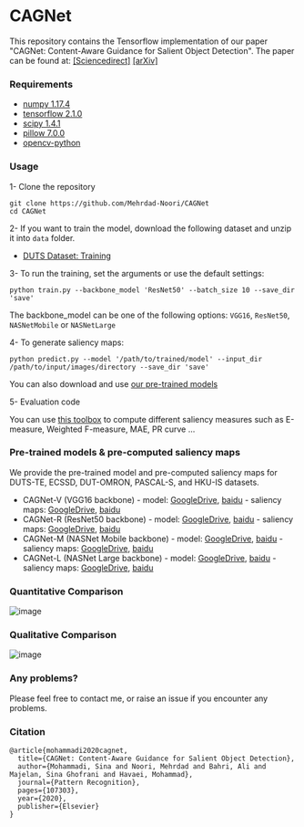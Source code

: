 # CAGNet
This repository contains the Tensorflow implementation of our paper "CAGNet: Content-Aware Guidance for Salient Object Detection". The paper can be found at: [[Sciencedirect]](https://www.sciencedirect.com/science/article/abs/pii/S0031320320301072) [[arXiv]](https://arxiv.org/abs/1911.13168)


### Requirements
- [numpy 1.17.4](https://numpy.org/)
- [tensorflow 2.1.0](https://www.tensorflow.org/)
- [scipy 1.4.1](https://www.scipy.org/)
- [pillow 7.0.0](https://pillow.readthedocs.io/)
- [opencv-python](https://github.com/skvark/opencv-python)

### Usage
1- Clone the repository
```
git clone https://github.com/Mehrdad-Noori/CAGNet
cd CAGNet
```
2- If you want to train the model, download the following dataset and unzip it into `data` folder.
- [DUTS Dataset: Training](http://saliencydetection.net/duts/)

3- To run the training, set the arguments or use the default settings: 

```
python train.py --backbone_model 'ResNet50' --batch_size 10 --save_dir 'save'
```
The backbone_model can be one of the following options: `VGG16`, `ResNet50`, `NASNetMobile` or `NASNetLarge` 

4- To generate saliency maps:
```
python predict.py --model '/path/to/trained/model' --input_dir /path/to/input/images/directory --save_dir 'save'
```
You can also download and use [our pre-trained models](#pre-trained-models--pre-computed-saliency-maps)


5- Evaluation code

You can use [this toolbox](https://github.com/Mehrdad-Noori/Saliency-Evaluation-Toolbox) to compute different saliency measures such as E-measure, Weighted F-measure, MAE, PR curve ...

### 


### Pre-trained models & pre-computed saliency maps
We provide the pre-trained model and pre-computed saliency maps for DUTS-TE, ECSSD, DUT-OMRON, PASCAL-S, and HKU-IS datasets.

- CAGNet-V (VGG16 backbone) - model: [GoogleDrive](https://drive.google.com/drive/folders/1V8L5x5FjDrBU04uueVnHYJi7W8E8KGdN?usp=sharing), [baidu](https://pan.baidu.com/s/1OlSel8a7eKmh-rMFUyz91A) -  saliency maps: [GoogleDrive](https://drive.google.com/open?id=1T2qB-axQOSXPT2XOQ_zfBFDdIlIbgpsf), [baidu](https://pan.baidu.com/s/1MWGO7d6vPFqFulqElW6f1g)
- CAGNet-R (ResNet50 backbone) - model: [GoogleDrive](https://drive.google.com/drive/folders/1a763tL98Z3DUmpl3BisoRh5FWafaV4i1?usp=sharing), [baidu](https://pan.baidu.com/s/1MGj-69e4qnONPZ1XiEbSFA) - saliency maps: [GoogleDrive](https://drive.google.com/open?id=1YIJTPShV93PvNvz-LZP4NMVbwbFNHBBM), [baidu](https://pan.baidu.com/s/1nbXaUCsDc_zz6nn69HFWzA)
- CAGNet-M (NASNet Mobile backbone) - model: [GoogleDrive](https://drive.google.com/drive/folders/13inkoc0kj5lbX0EphWgfSweRX1uqWQ3A?usp=sharing), [baidu](https://pan.baidu.com/s/1PRQTOB_YhAMAnK2v28-hPA) - saliency maps: [GoogleDrive](https://drive.google.com/open?id=1T3W-lvQpqJrD8JzfQm4K2_PQ4caOBWir), [baidu](https://pan.baidu.com/s/19P_DuUVvGfyWieQkOu3gGw)
- CAGNet-L (NASNet Large backbone) - model: [GoogleDrive](https://drive.google.com/drive/folders/12mo-8qYsDSLkzPAGHydbgW0Ibmr2rm1K?usp=sharing), [baidu](https://pan.baidu.com/s/1XxKrJeeBf7bz7UmpbRglzg) - saliency maps: [GoogleDrive](https://drive.google.com/open?id=1C-lP99h4W_0Gx1QKQ9HkiX8xhP38Hb7p), [baidu](https://pan.baidu.com/s/1jSryA9BFI7-Ee3h5xiiqIw)

### Quantitative Comparison

![image](https://github.com/Mehrdad-Noori/CAGNet/blob/master/figures/quantitative.jpg)


### Qualitative Comparison

![image](https://github.com/Mehrdad-Noori/CAGNet/blob/master/figures/qualitative.jpg)

### Any problems?

Please feel free to contact me, or raise an issue if you encounter any problems.

### Citation
```
@article{mohammadi2020cagnet,
  title={CAGNet: Content-Aware Guidance for Salient Object Detection},
  author={Mohammadi, Sina and Noori, Mehrdad and Bahri, Ali and Majelan, Sina Ghofrani and Havaei, Mohammad},
  journal={Pattern Recognition},
  pages={107303},
  year={2020},
  publisher={Elsevier}
}
```
